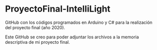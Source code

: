 # ProyectoFinal-IntelliLight
GitHub con los códigos programados en Arduino y C# para la realización del proyecto final (año 2020).

Este GitHub se creo para poder adjuntar los archivos a la memoria descriptiva de mi proyecto final.
